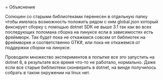 =  Объяснение

Солюшен со старыми библиотеками перенесен в отдельную папку чтобы имелась возможность положить рядом с ним global.json который фиксирует сборку с помощью dotnet SDK не выше 3.1 так как во всех последующих поломана сборка на линуксе если в зависимостях есть фреймворк. Так будет пока не откажемся совсем от библиотек на фреймворке и соответственно GTK#, или пока не откажемся от поддержки сборки на линуксе.

Проводили множество экспериментов в попытке все это запустить на dotnet 8, в результате все время что-то не работало, нормально. Даже если все старые библиотеки сконверить в dotnet, на винде получилось собрать в таком окружении на linux нет.